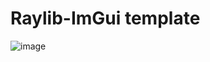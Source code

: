 # Raylib-ImGui template

![image](https://user-images.githubusercontent.com/56446223/193429275-6e251ccc-b309-4917-998d-539133830c40.png)
